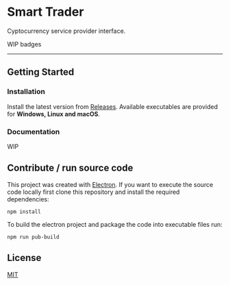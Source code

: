 # Smart Trader

Cyptocurrency service provider interface.

WIP badges

---

## Getting Started

### Installation

Install the latest version from [Releases](https://github.com/nhevia/smart-trader_private/releases).
Available executables are provided for **Windows, Linux and macOS**.

### Documentation

WIP

## Contribute / run source code

This project was created with [Electron](https://github.com/electron/electron). If you want to execute the source code locally first clone this repository and install the required dependencies:

```shell
npm install
```

To build the electron project and package the code into executable files run:

```shell
npm run pub-build
```

## License

[MIT](https://github.com/nhevia/smart-trader/blob/master/LICENSE)
